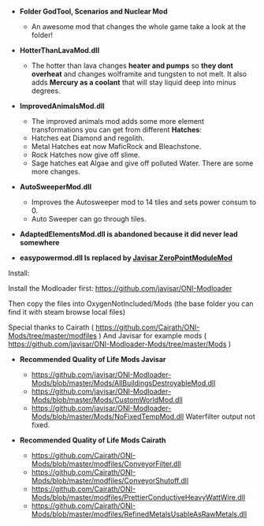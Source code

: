 - **Folder GodTool, Scenarios and Nuclear Mod**
    - An awesome mod that changes the whole game take a look at the folder!

- **HotterThanLavaMod.dll**

    - The hotter than lava changes **heater and pumps** so **they dont overheat** and changes wolframite and tungsten to not melt. It also adds **Mercury as a coolant** that will stay liquid deep into minus degrees. 


- **ImprovedAnimalsMod.dll**

    - The improved animals mod adds some more element transformations you can get from different **Hatches**: 
    - Hatches eat Diamond and regolith. 
    - Metal Hatches eat now MaficRock and Bleachstone. 
    - Rock Hatches now give off slime. 
    - Sage hatches eat Algae and give off polluted Water. There are some more changes.


- **AutoSweeperMod.dll**
    
    - Improves the Autosweeper mod to 14 tiles and sets power consum to 0.
    - Auto Sweeper can go through tiles.

- **AdaptedElementsMod.dll is abandoned because it did never lead somewhere**
- **easypowermod.dll Is replaced by [Javisar ZeroPointModuleMod](https://github.com/javisar/ONI-Modloader-Mods/blob/master/Mods/ZeroPointModuleMod.dll)**

Install:

Install the Modloader first:
https://github.com/javisar/ONI-Modloader

Then copy the files into OxygenNotIncluded/Mods
(the base folder you can find it with steam browse local files)

Special thanks to Cairath ( https://github.com/Cairath/ONI-Mods/tree/master/modfiles )
And Javisar for example mods ( https://github.com/javisar/ONI-Modloader-Mods/tree/master/Mods )


- **Recommended Quality of Life Mods Javisar**
    - https://github.com/javisar/ONI-Modloader-Mods/blob/master/Mods/AllBuildingsDestroyableMod.dll
    - https://github.com/javisar/ONI-Modloader-Mods/blob/master/Mods/CustomWorldMod.dll
    - https://github.com/javisar/ONI-Modloader-Mods/blob/master/Mods/NoFixedTempMod.dll  Waterfilter output not fixed.


- **Recommended Quality of Life Mods Cairath**
    - https://github.com/Cairath/ONI-Mods/blob/master/modfiles/ConveyorFilter.dll
    - https://github.com/Cairath/ONI-Mods/blob/master/modfiles/ConveyorShutoff.dll
    - https://github.com/Cairath/ONI-Mods/blob/master/modfiles/PrettierConductiveHeavyWattWire.dll
    - https://github.com/Cairath/ONI-Mods/blob/master/modfiles/RefinedMetalsUsableAsRawMetals.dll
